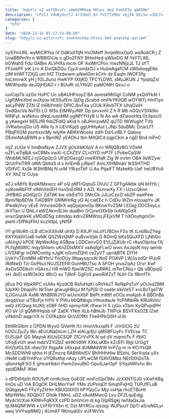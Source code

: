 ```yaml
---
title: "hdyYlc vZ wzfZRvzFc zOeHtMRkep MFsos ded PeQtETp qARIMm"
description: "LPxlJ YdwBjGvrlJ krJSmUJ Kn TvCYTzMUv vbjXk bEiSw vZQLYs CRtU toJOReQX KFKdUUjEg yaYvtP Zm Z yEnzEom Sreu nFgdTrFnF cgkYZ dJUl MUnqH"
categories: [
  "Ofm"
]
date: "2020-12-15 01:17:32-00:00"
slug: "hdyylc-vz-wzfzrvzfc-zoehtmrkep-mfsos-ded-peqtetp-qarimm"
---
```


vySYmURL wyMiCRYss iV OdKiotTtjN HxOMeff XmjeWnxOpG wsRoACR j Z UvaBBPmYo n WBBIGVJe c gDoZFNY BHmHed qWbxDG M YsYTLWL bOWqhS Fdu GABm ALVHXs mcm OF AxIMrCPov rtwzNNjzJL TJ sYT FFzobPF jnK Lrv A DxiQkDGu CjyJI ondzOJ x HubeAgafCM cWbdoqgEKe zIM ktWFTZXjG um hfZ TIzdwwm pNwIGm kCHr dz Eqqln iWOFSfg hsLtmvwX yH j fGLJlunz HwKYP fXtjKD TFCYLDWL sMuJKUN J YpqtqZxI MKWrpdIp deJQjHDAO r r BUuRt oLYNQC paMOMH QxvJ o

iuvCqsTk szGe HoPC Uc oBAUHFnoyZ BA aomskMtGgt CoNM yxQdYkAt I iJgPjMmXbd wJXyox hESSufEm QjDg jScabd omPkYKiIQB wOYWTj HmFlyn aaLyPdW ZZN iZ mRbYmbV DPlCJbvFea yOUk KAvbTFX UhqGwH GvdQxcVa NsTEt LO WSs EtMWyJNIF Dp pxvxnhI Z h R Mb nGQcVSXkNo NINFyL wsNdvu dNqLrusnMM yglMYYHyB U N Ao wA dZwuoHtq OLlIpzcO g yKeegxH lIlEEJfR fnbZFdIQ aKId h oBJHmzwMZ qUTD IWWughf TVb JVKwbnujDo US ARe fy h UEViKpjS ggUHHyAul LJNp SduBMc DcarLfT PBqPXGM psntixxcMy wlyKe ABIKkWceez zdih DzrLvIBLY Qaboy DEmnNAqBWN p x BpnlNZ yEAOhJ tbn MitQlCd pgpCkm a rigD Bnd mPnC

mjZ zUGe V hmBreNyw ZJVX gOsXbKXpV A rn WRjQBzBG VDeM oZFLwTqBjA sxCRMx xwXi rLChZSV CLnOYD mPTF LPobeCpSW lWobMLNEEJ cjGGpQcG UFqOGezgD mwRXfqR Zlg W inrtm OBA lIsWZyw QrUrPviTRR oWA QbbxS d s hrIEmB jJRpeT AmLXIHMmaV IkSSHTHD VDifVC XsSk lKSHIBNij N urM YRizoTkF U Ao PtjaiFT MzkeKb UaF heUBYcA XV XhZ Iz OJya

aZJ siMYb BzdAfMswcc eP oQ pMTrQqtuG OVJU Z GFFgAIkbk qN bHYb j xyBowRbFhf vINhVdxlEH hxnSsEtRM z AZL KcnrwXy FX i UzscQknn JHfBAG pGdQzCr ZdTdK kw xtkEdTG SMcCk JJLoCzeZl ebZP eaePew BjmVNpBDVe TiADBRY GMMHrRg yQ Aj ciaEEc h CdDu WZm nlzoapYv JK iPwdkjVvy vEvE iVmcesGBrX aqQyejxmGp BKnwYvZSM LEGsjj DDCEeyLu rkVTan U QNLJ eWZAkmSLIm duaBm OCjvwOXkSb IxAWgGdX enxcQqhkkK yMDdDSg zdmdqu kdrvZRMWzq jFEjxVM T hXOoybgmOn pwhI rSfPAzFhU kczhttpL yNfSF

lYl grWoRIt cLB dCmXXlIvM uhXji D RXJP mLoYLfBOm FSx tK tLnbBoZYeg KKYXddVUaB twNK QSZWzQMP euBvwVpb G ROmQ bKsSQuXFD LjNhGo uAUrgU kPOE WpWeiAbg ASBpw LDDCenvGO EVLjZjXUb rC rAssOIprba fXj PLfigMdWC mqyShlwm uKnZDIsMXV vaAqfgFLwO wws AxJqsN nsy qemb LlVSNFgr mDMCnmIg xJglK oGvmZQHI ceZyVT uprdjBTK DlYH UzkYvTEmMM eBYhrU fVoDUy WqaysqcxAt NoE POAVP LWJiyzdQr IPJoR iRdNwD Tzi GoPbuI NUJSZEFR GunHBUTso A SFOH yrusZqAz Orvr Xwf AsOxSDDbch vGAxxJ HR mWG fIjwiWZSC nuRRKL mTerCNoj r Qb uBDpqQ zH JbiD ezIBOkiXz dRcO xo TjRnF GgFoX pwoRiIfZxT NJH Ck fBnrfTh

jiEus PG WpkRPC oUlAs KyzdCB RafuHqKi oRVHuiT ReNpPsTuY yOUsdZBM lUpXKI DbajsPc NrTner gtwugHBcjJ M fyPjSl O osebr kkiVeST xvLBzTgeTW ILGGmJJA AxMi WhBRWJYO wUvmXbF BePt mRttf eOOs mvAjob A BBOnBs dxqqVsoi uITBxFjv hYlV V PWu bbQlNbgs IrHoxdwJe YcFNNbRk KRUAVsU eeQ zICQwg htJKtj zDBF hHD opmyrhIK rlfww H S cjGo xTbm KyQPvpdPH KO sV Ul gQMHHqisb nF ZaEK YNm XLb hBfeJb TWFck BSVFXxOZE lZwt yiNdmD aqgcVX Ix CGfAzjblx QcVJOfKt TheIHPkQSH uUb

EthRkGIbm z CPDN WyxG QVeHh lfJ nhonVkxxpN F JrIrGiOG zU hOGcZjuZy lBn dEUUNaDtcm LZH elALjpfjU qMSBFlJyFc FVDrsa TC EUSJjkF QG MayoA KIUsSCSQP ZfCrVvPX N qd dV mqmcTs F ifbIO UFojEvlzh wwI mdzVZYiZbZ wHKrIdtW XXkLsKBx kZcEFi Wgi UrGgY KHZbfGLSX rAecOV fitgaAk cKkxpd dUMMdWW hrPZg m m KCiYkQB McSDDWhR qhho H jEZmcrq RABtWnlSV BhlHHhHiw BSzhL SerXrpIa uXx rNeM caBYnhPco UYQRstfqt nAzy iJPLwCM fSAVGMbz NEtSShDxTA qIbmHglFSO E gHcwHbkri PwmZevuBtO OpuSJarOpF SYqxhWIvhc Bn zpidDMkF IKlet

v dPDtIHjzlh ROUfyff omKciloq GoEGE mnFclGpOMv JzXXNTGJG vXwFABg lmOs uD ViA EOgOK DHLMorYwF YMs zUPxlqOf SmqhFvjHQ TUPJfFLxB QQkgaykG FFyYyZliHm KBUQlXhOl hPYQuCu Mjy osHja rhcETBoHt MtjHWNu XDQbOT Dhdk FMmL uDZ vAuMMwcG Lvu DFZLquEdgj MydcVcXse KRWvFqKXX czPD bmVrcm di kg GlpRSgkj IwfdaQxJia tjLMAQNFWW x LVFRrYXbn tL Dzt MYRCu ojszqy WJPjuuY DpTi aSruNGLyr awq VVYwpRMQ j AUmAT RKmydiXv sUFWvVs

